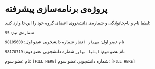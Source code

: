 # پروژه‌ی برنامه‌سازی پیشرفته
لطفا نام و نام‌خانوادگی و شماره‌ی دانشجووی اعضای گروه خود را این‌جا وارد کنید:

شماره‌ی تیم: `55`

نام عضو اول: `مهیار افشار`
شماره دانشجویی عضو اول: `98105608`

نام عضو دوم: `ایلیا بهاور`
شماره دانشجویی عضو دوم: `98170719`

نام عضو سوم: `[FILL HERE]`
شماره دانشجویی عضو سوم: `[FILL HERE]`
